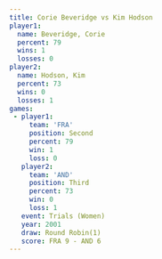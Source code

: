 ```yaml
---
title: Corie Beveridge vs Kim Hodson
player1:                
  name: Beveridge, Corie
  percent: 79           
  wins: 1               
  losses: 0             
player2:                
  name: Hodson, Kim     
  percent: 73           
  wins: 0               
  losses: 1             
games:
 - player1:          
     team: 'FRA'     
     position: Second
     percent: 79     
     win: 1          
     loss: 0         
   player2:         
     team: 'AND'    
     position: Third
     percent: 73    
     win: 0         
     loss: 1        
   event: Trials (Women)
   year: 2001           
   draw: Round Robin(1) 
   score: FRA 9 - AND 6 
---
```

